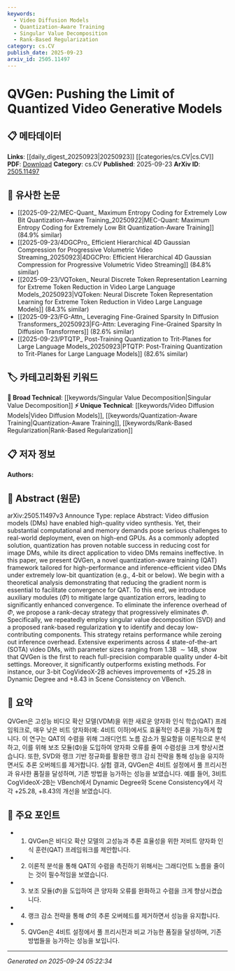 ```yaml
---
keywords:
  - Video Diffusion Models
  - Quantization-Aware Training
  - Singular Value Decomposition
  - Rank-Based Regularization
category: cs.CV
publish_date: 2025-09-23
arxiv_id: 2505.11497
---
```


<!-- KEYWORD_LINKING_METADATA:
{
  "processed_timestamp": "2025-09-24T05:22:34.503606",
  "vocabulary_version": "1.0",
  "selected_keywords": [
    "Video Diffusion Models",
    "Quantization-Aware Training",
    "Singular Value Decomposition",
    "Rank-Based Regularization"
  ],
  "rejected_keywords": [],
  "similarity_scores": {
    "Video Diffusion Models": 0.78,
    "Quantization-Aware Training": 0.77,
    "Singular Value Decomposition": 0.72,
    "Rank-Based Regularization": 0.75
  },
  "extraction_method": "AI_prompt_based",
  "budget_applied": true,
  "candidates_json": {
    "candidates": [
      {
        "surface": "Video Diffusion Models",
        "canonical": "Video Diffusion Models",
        "aliases": [
          "Video DMs"
        ],
        "category": "unique_technical",
        "rationale": "This term is central to the paper's focus on improving video synthesis efficiency, making it a unique technical concept.",
        "novelty_score": 0.75,
        "connectivity_score": 0.65,
        "specificity_score": 0.85,
        "link_intent_score": 0.78
      },
      {
        "surface": "Quantization-Aware Training",
        "canonical": "Quantization-Aware Training",
        "aliases": [
          "QAT"
        ],
        "category": "unique_technical",
        "rationale": "QAT is a key technique discussed in the paper for improving video model efficiency under low-bit quantization.",
        "novelty_score": 0.7,
        "connectivity_score": 0.6,
        "specificity_score": 0.8,
        "link_intent_score": 0.77
      },
      {
        "surface": "Singular Value Decomposition",
        "canonical": "Singular Value Decomposition",
        "aliases": [
          "SVD"
        ],
        "category": "broad_technical",
        "rationale": "SVD is a mathematical technique used in the paper's proposed strategy to optimize model performance.",
        "novelty_score": 0.4,
        "connectivity_score": 0.85,
        "specificity_score": 0.7,
        "link_intent_score": 0.72
      },
      {
        "surface": "Rank-Based Regularization",
        "canonical": "Rank-Based Regularization",
        "aliases": [],
        "category": "unique_technical",
        "rationale": "This is a novel method introduced in the paper to enhance model efficiency by managing component contributions.",
        "novelty_score": 0.8,
        "connectivity_score": 0.55,
        "specificity_score": 0.88,
        "link_intent_score": 0.75
      }
    ],
    "ban_list_suggestions": [
      "method",
      "experiment",
      "performance"
    ]
  },
  "decisions": [
    {
      "candidate_surface": "Video Diffusion Models",
      "resolved_canonical": "Video Diffusion Models",
      "decision": "linked",
      "scores": {
        "novelty": 0.75,
        "connectivity": 0.65,
        "specificity": 0.85,
        "link_intent": 0.78
      }
    },
    {
      "candidate_surface": "Quantization-Aware Training",
      "resolved_canonical": "Quantization-Aware Training",
      "decision": "linked",
      "scores": {
        "novelty": 0.7,
        "connectivity": 0.6,
        "specificity": 0.8,
        "link_intent": 0.77
      }
    },
    {
      "candidate_surface": "Singular Value Decomposition",
      "resolved_canonical": "Singular Value Decomposition",
      "decision": "linked",
      "scores": {
        "novelty": 0.4,
        "connectivity": 0.85,
        "specificity": 0.7,
        "link_intent": 0.72
      }
    },
    {
      "candidate_surface": "Rank-Based Regularization",
      "resolved_canonical": "Rank-Based Regularization",
      "decision": "linked",
      "scores": {
        "novelty": 0.8,
        "connectivity": 0.55,
        "specificity": 0.88,
        "link_intent": 0.75
      }
    }
  ]
}
-->

# QVGen: Pushing the Limit of Quantized Video Generative Models

## 📋 메타데이터

**Links**: [[daily_digest_20250923|20250923]] [[categories/cs.CV|cs.CV]]
**PDF**: [Download](https://arxiv.org/pdf/2505.11497.pdf)
**Category**: cs.CV
**Published**: 2025-09-23
**ArXiv ID**: [2505.11497](https://arxiv.org/abs/2505.11497)

## 🔗 유사한 논문
- [[2025-09-22/MEC-Quant_ Maximum Entropy Coding for Extremely Low Bit Quantization-Aware Training_20250922|MEC-Quant: Maximum Entropy Coding for Extremely Low Bit Quantization-Aware Training]] (84.9% similar)
- [[2025-09-23/4DGCPro_ Efficient Hierarchical 4D Gaussian Compression for Progressive Volumetric Video Streaming_20250923|4DGCPro: Efficient Hierarchical 4D Gaussian Compression for Progressive Volumetric Video Streaming]] (84.8% similar)
- [[2025-09-23/VQToken_ Neural Discrete Token Representation Learning for Extreme Token Reduction in Video Large Language Models_20250923|VQToken: Neural Discrete Token Representation Learning for Extreme Token Reduction in Video Large Language Models]] (84.3% similar)
- [[2025-09-23/FG-Attn_ Leveraging Fine-Grained Sparsity In Diffusion Transformers_20250923|FG-Attn: Leveraging Fine-Grained Sparsity In Diffusion Transformers]] (82.6% similar)
- [[2025-09-23/PTQTP_ Post-Training Quantization to Trit-Planes for Large Language Models_20250923|PTQTP: Post-Training Quantization to Trit-Planes for Large Language Models]] (82.6% similar)

## 🏷️ 카테고리화된 키워드
**🧠 Broad Technical**: [[keywords/Singular Value Decomposition|Singular Value Decomposition]]
**⚡ Unique Technical**: [[keywords/Video Diffusion Models|Video Diffusion Models]], [[keywords/Quantization-Aware Training|Quantization-Aware Training]], [[keywords/Rank-Based Regularization|Rank-Based Regularization]]

## 📋 저자 정보

**Authors:** 

## 📄 Abstract (원문)

arXiv:2505.11497v3 Announce Type: replace 
Abstract: Video diffusion models (DMs) have enabled high-quality video synthesis. Yet, their substantial computational and memory demands pose serious challenges to real-world deployment, even on high-end GPUs. As a commonly adopted solution, quantization has proven notable success in reducing cost for image DMs, while its direct application to video DMs remains ineffective. In this paper, we present QVGen, a novel quantization-aware training (QAT) framework tailored for high-performance and inference-efficient video DMs under extremely low-bit quantization (e.g., 4-bit or below). We begin with a theoretical analysis demonstrating that reducing the gradient norm is essential to facilitate convergence for QAT. To this end, we introduce auxiliary modules ($\Phi$) to mitigate large quantization errors, leading to significantly enhanced convergence. To eliminate the inference overhead of $\Phi$, we propose a rank-decay strategy that progressively eliminates $\Phi$. Specifically, we repeatedly employ singular value decomposition (SVD) and a proposed rank-based regularization $\mathbf{\gamma}$ to identify and decay low-contributing components. This strategy retains performance while zeroing out inference overhead. Extensive experiments across $4$ state-of-the-art (SOTA) video DMs, with parameter sizes ranging from $1.3$B $\sim14$B, show that QVGen is the first to reach full-precision comparable quality under 4-bit settings. Moreover, it significantly outperforms existing methods. For instance, our 3-bit CogVideoX-2B achieves improvements of $+25.28$ in Dynamic Degree and $+8.43$ in Scene Consistency on VBench.

## 📝 요약

QVGen은 고성능 비디오 확산 모델(VDM)을 위한 새로운 양자화 인식 학습(QAT) 프레임워크로, 매우 낮은 비트 양자화(예: 4비트 이하)에서도 효율적인 추론을 가능하게 합니다. 이 연구는 QAT의 수렴을 위해 그래디언트 노름 감소가 필요함을 이론적으로 분석하고, 이를 위해 보조 모듈(Φ)을 도입하여 양자화 오류를 줄여 수렴성을 크게 향상시켰습니다. 또한, SVD와 랭크 기반 정규화를 활용한 랭크 감쇠 전략을 통해 성능을 유지하면서도 추론 오버헤드를 제거합니다. 실험 결과, QVGen은 4비트 설정에서 풀 프리시전과 유사한 품질을 달성하며, 기존 방법을 능가하는 성능을 보였습니다. 예를 들어, 3비트 CogVideoX-2B는 VBench에서 Dynamic Degree와 Scene Consistency에서 각각 +25.28, +8.43의 개선을 보였습니다.

## 🎯 주요 포인트

- 1. QVGen은 비디오 확산 모델의 고성능과 추론 효율성을 위한 저비트 양자화 인식 훈련(QAT) 프레임워크를 제안합니다.
- 2. 이론적 분석을 통해 QAT의 수렴을 촉진하기 위해서는 그래디언트 노름을 줄이는 것이 필수적임을 보였습니다.
- 3. 보조 모듈($\Phi$)을 도입하여 큰 양자화 오류를 완화하고 수렴을 크게 향상시켰습니다.
- 4. 랭크 감소 전략을 통해 $\Phi$의 추론 오버헤드를 제거하면서 성능을 유지합니다.
- 5. QVGen은 4비트 설정에서 풀 프리시전과 비교 가능한 품질을 달성하며, 기존 방법들을 능가하는 성능을 보입니다.


---

*Generated on 2025-09-24 05:22:34*